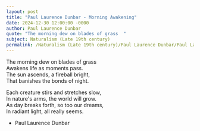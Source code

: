 ```yaml
---
layout: post
title: "Paul Laurence Dunbar - Morning Awakening"
date: 2024-12-30 12:00:00 -0000
author: Paul Laurence Dunbar
quote: "The morning dew on blades of grass  "
subject: Naturalism (Late 19th century)
permalink: /Naturalism (Late 19th century)/Paul Laurence Dunbar/Paul Laurence Dunbar - Morning Awakening
---
```


The morning dew on blades of grass  
Awakens life as moments pass.  
The sun ascends, a fireball bright,  
That banishes the bonds of night.  

Each creature stirs and stretches slow,  
In nature's arms, the world will grow.  
As day breaks forth, so too our dreams,  
In radiant light, all really seems.

- Paul Laurence Dunbar
